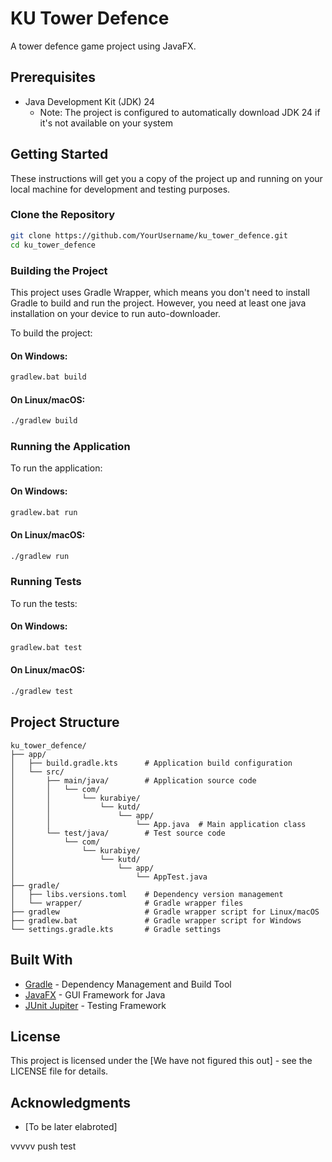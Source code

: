 # KU Tower Defence

A tower defence game project using JavaFX.

## Prerequisites

- Java Development Kit (JDK) 24
  - Note: The project is configured to automatically download JDK 24 if it's not available on your system

## Getting Started

These instructions will get you a copy of the project up and running on your local machine for development and testing purposes.

### Clone the Repository

```bash
git clone https://github.com/YourUsername/ku_tower_defence.git
cd ku_tower_defence
```

### Building the Project

This project uses Gradle Wrapper, which means you don't need to install Gradle to build and run the project. However, you need at least one java installation on your device to run auto-downloader.

To build the project:

#### On Windows:
```bash
gradlew.bat build
```

#### On Linux/macOS:
```bash
./gradlew build
```

### Running the Application

To run the application:

#### On Windows:
```bash
gradlew.bat run
```

#### On Linux/macOS:
```bash
./gradlew run
```

### Running Tests

To run the tests:

#### On Windows:
```bash
gradlew.bat test
```

#### On Linux/macOS:
```bash
./gradlew test
```

## Project Structure

```
ku_tower_defence/
├── app/
│   ├── build.gradle.kts      # Application build configuration
│   └── src/
│       ├── main/java/        # Application source code
│       │   └── com/
│       │       └── kurabiye/
│       │           └── kutd/
│       │               └── app/
│       │                   └── App.java  # Main application class
│       └── test/java/        # Test source code
│           └── com/
│               └── kurabiye/
│                   └── kutd/
│                       └── app/
│                           └── AppTest.java
├── gradle/
│   ├── libs.versions.toml    # Dependency version management
│   └── wrapper/              # Gradle wrapper files
├── gradlew                   # Gradle wrapper script for Linux/macOS
├── gradlew.bat               # Gradle wrapper script for Windows
└── settings.gradle.kts       # Gradle settings
```

## Built With

* [Gradle](https://gradle.org/) - Dependency Management and Build Tool
* [JavaFX](https://openjfx.io/) - GUI Framework for Java
* [JUnit Jupiter](https://junit.org/junit5/) - Testing Framework

## License

This project is licensed under the [We have not figured this out] - see the LICENSE file for details.

## Acknowledgments

* [To be later elabroted]

vvvvv
push test